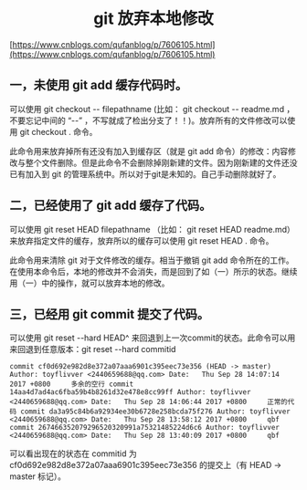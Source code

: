 <center><h1>git 放弃本地修改</h1></center>

[https://www.cnblogs.com/qufanblog/p/7606105.html](https://www.cnblogs.com/qufanblog/p/7606105.html)



## 一，未使用 git add 缓存代码时。

可以使用 git checkout -- filepathname (比如： git checkout -- readme.md  ，不要忘记中间的 “--” ，不写就成了检出分支了！！)。放弃所有的文件修改可以使用 git checkout .  命令。

此命令用来放弃掉所有还没有加入到缓存区（就是 git add 命令）的修改：内容修改与整个文件删除。但是此命令不会删除掉刚新建的文件。因为刚新建的文件还没已有加入到 git 的管理系统中。所以对于git是未知的。自己手动删除就好了。



## 二，已经使用了  git add 缓存了代码。

可以使用  git reset HEAD filepathname （比如： git reset HEAD readme.md）来放弃指定文件的缓存，放弃所以的缓存可以使用 git reset HEAD . 命令。

此命令用来清除 git  对于文件修改的缓存。相当于撤销 git add 命令所在的工作。在使用本命令后，本地的修改并不会消失，而是回到了如（一）所示的状态。继续用（一）中的操作，就可以放弃本地的修改。



## 三，已经用 git commit  提交了代码。

可以使用 git reset --hard HEAD^ 来回退到上一次commit的状态。此命令可以用来回退到任意版本：git reset --hard  commitid 

`commit cf0d692e982d8e372a07aaa6901c395eec73e356 (HEAD -> master)
Author: toyflivver <2440659688@qq.com>
Date:   Thu Sep 28 14:07:14 2017 +0800
​    多余的空行
commit 14aa4d7ad4ac6fba59b4b8261d32e478e8cc99ff
Author: toyflivver <2440659688@qq.com>
Date:   Thu Sep 28 14:06:44 2017 +0800
​    正常的代码
commit da3a95c84b6a92934ee30b6728e258bcda75f276
Author: toyflivver <2440659688@qq.com>
Date:   Thu Sep 28 13:58:12 2017 +0800
​    qbf
commit 267466352079296520320991a75321485224d6c6
Author: toyflivver <2440659688@qq.com>
Date:   Thu Sep 28 13:40:09 2017 +0800
​    qbf`

可以看出现在的状态在 commitid 为 cf0d692e982d8e372a07aaa6901c395eec73e356 的提交上（有 HEAD -> master 标记）。